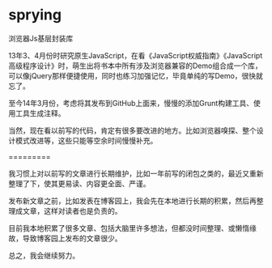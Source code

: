 sprying
=======

浏览器Js基层封装库

13年3、4月份时研究原生JavaScript，在看《JavaScript权威指南》《JavaScript高级程序设计》时，萌生出将书本中所有涉及浏览器兼容的Demo组合成一个库，可以像jQuery那样便捷使用，同时也练习加强记忆，毕竟单纯的写Demo，很快就忘了。

至今14年3月份，考虑将其发布到GitHub上面来，慢慢的添加Grunt构建工具、使用工具生成注释。

当然，现在看以前写的代码，肯定有很多要改进的地方。比如浏览器嗅探、整个设计模式改进等，这些只能等空余时间慢慢补充。


=========

我习惯上对以前写的文章进行长期维护，比如一年前写的闭包之类的，最近又重新整理了下，使其更易读、内容更全面、严谨。

发布新文章之前，比如发表在博客园上，我会先在本地进行长期的积累，然后再整理成文章，这样对读者也是负责的。

目前我本地积累了很多文章、包括大脑里许多想法，但都没时间整理、或懒惰缘故，导致博客园上发布的文章很少。

总之，我会继续努力。
